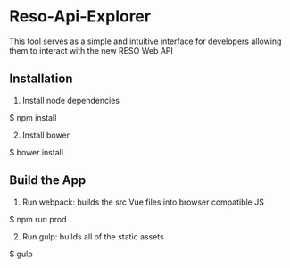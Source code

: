 # Reso-Api-Explorer
This tool serves as a simple and intuitive interface for developers allowing them to interact with the new RESO Web API

## Installation
 
 1. Install node dependencies
 
 $ npm install
 
 2. Install bower
 
 $ bower install
 
 ## Build the App
 
 1. Run webpack: builds the src Vue files into browser compatible JS
 
 $ npm run prod
 
 2. Run gulp: builds all of the static assets
 
 $ gulp
